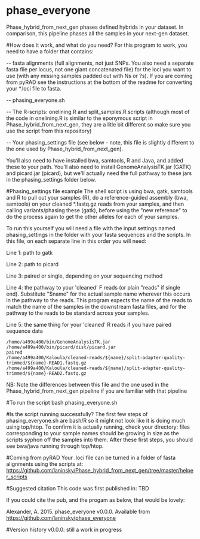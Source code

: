 # phase_everyone
Phase_hybrid_from_next_gen phases defined hybrids in your dataset. In comparison, this pipeline phases all the samples in your next-gen dataset.

#How does it work, and what do you need?
For this program to work, you need to have a folder that contains:

-- fasta alignments (full alignments, not just SNPs. You also need a separate fasta file per locus, not one giant concatenated file) for the loci you want to use (with any missing samples padded out with Ns or ?s). If you are coming from pyRAD see the instructions at the bottom of the readme for converting your *.loci file to fasta.

-- phasing_everyone.sh

-- The R-scripts: onelining.R and split_samples.R scripts (although most of the code in onelining.R is similar to the eponymous script in Phase_hybrid_from_next_gen, they are a litle bit different so make sure you use the script from this repository)

-- Your phasing_settings file (see below - note, this file is slightly different to the one used by Phase_hybrid_from_next_gen).

You'll also need to have installed bwa, samtools, R and Java, and added these to your path. You'll also need to install GenomeAnalysisTK.jar (GATK) and picard.jar (picard), but we'll actually need the full pathway to these jars in the phasing_settings folder below.

#Phasing_settings file example
The shell script is using bwa, gatk, samtools and R to pull out your samples (R), do a reference-guided assembly (bwa, samtools) on your cleaned *.fastq.gz reads from your samples, and then calling variants/phasing these (gatk), before using the "new reference" to do the process again to get the other alleles for each of your samples.

To run this yourself you will need a file with the input settings named phasing_settings in the folder with your fasta sequences and the scripts. In this file, on each separate line in this order you will need:

Line 1: path to gatk

Line 2: path to picard

Line 3: paired or single, depending on your sequencing method

Line 4: the pathway to your 'cleaned' F reads (or plain "reads" if single end). Substitute "$name" for the actual sample name wherever this occurs in the pathway to the reads. This program expects the name of the reads to match the name of the samples in the downstream fasta files, and for the pathway to the reads to be standard across your samples.

Line 5: the same thing for your 'cleaned' R reads if you have paired sequence data

```
/home/a499a400/bin/GenomeAnalysisTK.jar
/home/a499a400/bin/picard/dist/picard.jar
paired
/home/a499a400/Kaloula/cleaned-reads/${name}/split-adapter-quality-trimmed/${name}-READ1.fastq.gz
/home/a499a400/Kaloula/cleaned-reads/${name}/split-adapter-quality-trimmed/${name}-READ2.fastq.gz
```

NB: Note the differences between this file and the one used in the Phase_hybrid_from_next_gen pipeline if you are familiar with that pipeline

#To run the script
bash phasing_everyone.sh

#Is the script running successfully?
The first few steps of phasing_everyone.sh are bash/R so it might not look like it is doing much using top/htop. To confirm it is actually running, check your directory: files corresponding to your sample names should be growing in size as the scripts syphon off the samples into them. After these first steps, you should see bwa/java running through top/htop.

#Coming from pyRAD
Your .loci file can be turned in a folder of fasta alignments using the scripts at: https://github.com/laninsky/Phase_hybrid_from_next_gen/tree/master/helper_scripts

#Suggested citation
This code was first published in: TBD

If you could cite the pub, and the progam as below, that would be lovely:

Alexander, A. 2015. phase_everyone v0.0.0. Available from https://github.com/laninsky/phase_everyone

#Version history
v0.0.0: still a work in progress
